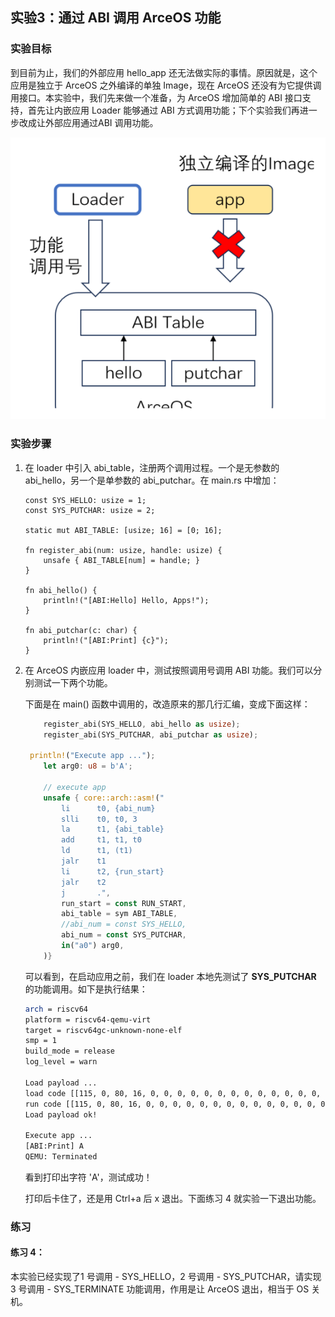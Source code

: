 ## 实验3：通过 ABI 调用 ArceOS 功能



### 实验目标

到目前为止，我们的外部应用 hello_app 还无法做实际的事情。原因就是，这个应用是独立于 ArceOS 之外编译的单独 Image，现在 ArceOS 还没有为它提供调用接口。本实验中，我们先来做一个准备，为 ArceOS 增加简单的 ABI 接口支持，首先让内嵌应用 Loader 能够通过 ABI 方式调用功能；下个实验我们再进一步改成让外部应用通过ABI 调用功能。

<div style="text-align:center">
   <img src=".\img\2-3.svg" alt="2-3" style="zoom:100%"/>
</div>




### 实验步骤

1. 在 loader 中引入 abi_table，注册两个调用过程。一个是无参数的 abi_hello，另一个是单参数的 abi_putchar。在 main.rs 中增加：

   ```rust,ignore
   const SYS_HELLO: usize = 1;
   const SYS_PUTCHAR: usize = 2;
   
   static mut ABI_TABLE: [usize; 16] = [0; 16];
   
   fn register_abi(num: usize, handle: usize) {
       unsafe { ABI_TABLE[num] = handle; }
   }
   
   fn abi_hello() {
       println!("[ABI:Hello] Hello, Apps!");
   }
   
   fn abi_putchar(c: char) {
       println!("[ABI:Print] {c}");
   }
   ```

2. 在 ArceOS 内嵌应用 loader 中，测试按照调用号调用 ABI 功能。我们可以分别测试一下两个功能。

   下面是在 main() 函数中调用的，改造原来的那几行汇编，变成下面这样：

   ```rust
       register_abi(SYS_HELLO, abi_hello as usize);
       register_abi(SYS_PUTCHAR, abi_putchar as usize);
   
   	println!("Execute app ...");
       let arg0: u8 = b'A';
   
       // execute app
       unsafe { core::arch::asm!("
           li      t0, {abi_num}
           slli    t0, t0, 3
           la      t1, {abi_table}
           add     t1, t1, t0
           ld      t1, (t1)
           jalr    t1
           li      t2, {run_start}
           jalr    t2
           j       .",
           run_start = const RUN_START,
           abi_table = sym ABI_TABLE,
           //abi_num = const SYS_HELLO,
           abi_num = const SYS_PUTCHAR,
           in("a0") arg0,
       )}
   ```

   可以看到，在启动应用之前，我们在 loader 本地先测试了 **SYS_PUTCHAR** 的功能调用。如下是执行结果：

   ```sh
   arch = riscv64
   platform = riscv64-qemu-virt
   target = riscv64gc-unknown-none-elf
   smp = 1
   build_mode = release
   log_level = warn
   
   Load payload ...
   load code [[115, 0, 80, 16, 0, 0, 0, 0, 0, 0, 0, 0, 0, 0, 0, 0, 0, 0, 0, 0, 0, 0, 0, 0, 0, 0, 0, 0, 0, 0, 0, 0]]; address [0x22000000]
   run code [[115, 0, 80, 16, 0, 0, 0, 0, 0, 0, 0, 0, 0, 0, 0, 0, 0, 0, 0, 0, 0, 0, 0, 0, 0, 0, 0, 0, 0, 0, 0, 0]]; address [0xffffffc080100000]
   Load payload ok!
   
   Execute app ...
   [ABI:Print] A
   QEMU: Terminated
   ```

   看到打印出字符 'A'，测试成功！

   打印后卡住了，还是用 Ctrl+a 后 x 退出。下面练习 4 就实验一下退出功能。

   

### 练习

#### 练习 4：

本实验已经实现了1 号调用 - SYS_HELLO，2 号调用 - SYS_PUTCHAR，请实现 3 号调用 - SYS_TERMINATE 功能调用，作用是让 ArceOS 退出，相当于 OS 关机。









<script src="https://utteranc.es/client.js"
        repo="OSLearning365/blog-issues"
        issue-term="pathname"
        theme="github-light"
        crossorigin="anonymous"
        async>
</script>
